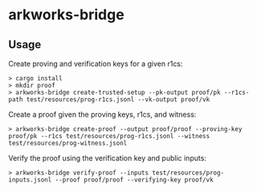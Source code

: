 # arkworks-bridge

## Usage


Create proving and verification keys for a given r1cs:

```
> cargo install
> mkdir proof
> arkworks-bridge create-trusted-setup --pk-output proof/pk --r1cs-path test/resources/prog-r1cs.jsonl --vk-output proof/vk                                 
```

Create a proof given the proving keys, r1cs, and witness:

```
> arkworks-bridge create-proof --output proof/proof --proving-key proof/pk --r1cs test/resources/prog-r1cs.jsonl --witness test/resources/prog-witness.jsonl
```

Verify the proof using the verification key and public inputs:

```
> arkworks-bridge verify-proof --inputs test/resources/prog-inputs.jsonl --proof proof/proof --verifying-key proof/vk                                       
```

